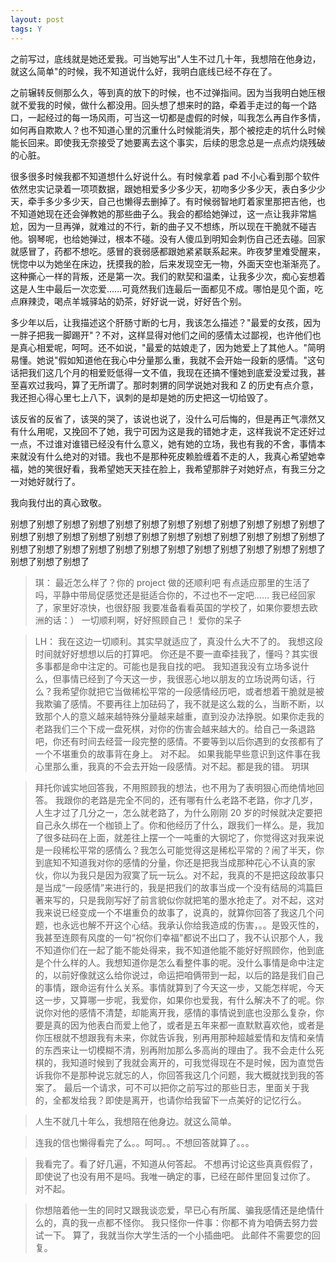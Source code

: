 ```yaml
---
layout: post
tags: Y
---
```


之前写过，底线就是她还爱我。可当她写出"人生不过几十年，我想陪在他身边，就这么简单"的时候，我不知道说什么好，我明白底线已经不存在了。

之前辗转反侧那么久，等到真的放下的时候，也不过弹指间。因为当我明白她压根就不爱我的时候，做什么都没用。回头想了想来时的路，牵着手走过的每一个路口，一起经过的每一场风雨，可当这一切都是虚假的时候，叫我怎么再自作多情，如何再自欺欺人？也不知道心里的沉重什么时候能消失，那个被挖走的坑什么时候能长回来。即使我无奈接受了她要离去这个事实，后续的思念总是一点点灼烧残破的心脏。

很多很多时候我都不知道想什么好说什么。有时候拿着 pad 不小心看到那个软件依然忠实记录着一项项数据，跟她相爱多少多少天，初吻多少多少天，表白多少少天，牵手多少多少天，自己也懒得去删掉了。有时候弱智地盯着家里那把吉他，也不知道她现在还会弹教她的那些曲子么。我会的都给她弹过，这一点让我非常尴尬，因为一旦再弹，就难过的不行，新的曲子又不想练，所以现在干脆就不碰吉他。钢琴呢，也给她弹过，根本不碰。没有人傻瓜到明知会刺伤自己还去碰。回家就感冒了，药都不想吃。感冒的衰弱感都跟她紧紧联系起来。昨夜梦里难受醒来，恍惚中以为她坐在床边，抚摸我的脸，后来发现空无一物，外面天空也渐渐亮了。这种撕心一样的背叛，还是第一次。我们的默契和温柔，让我多少次，痴心妄想着这是人生中最后一次恋爱……可竟然我们连最后一面都见不成。哪怕是见个面，吃点麻辣烫，喝点羊城驿站的奶茶，好好说一说，好好告个别。

多少年以后，让我描述这个肝肠寸断的七月，我该怎么描述？"最爱的女孩，因为一胖子把我一脚踢开"？不对，这样显得对他们之间的感情太过鄙视，也许他们也是真心相爱呢，呵呵。还不如说，"最爱的姑娘走了，因为她爱上了其他人。"简明易懂。她说"假如知道他在我心中分量那么重，我就不会开始一段新的感情。"这句话把我们这几个月的相爱贬低得一文不值，我现在还搞不懂她到底爱没爱过我，甚至喜欢过我吗，算了无所谓了。那时刺猬的同学说她对我和 Z 的历史有点介意，我还担心得心里七上八下，讽刺的是却是她的历史把这一切给毁了。

该反省的反省了，该哭的哭了，该说也说了，没什么可后悔的，但是再正气凛然又有什么用呢，又挽回不了她，我宁可因为这是我的错她才走，这样我说不定还好过一点，不过谁对谁错已经没有什么意义，她有她的立场，我也有我的不舍，事情本来就没有什么绝对的对错。我也不是那种死皮赖脸缠着不走的人，我真心希望她幸福，她的笑很好看，我希望她天天挂在脸上，我希望那胖子对她好点，有我三分之一对她好就行了。

我向我付出的真心致敬。

别想了别想了别想了别想了别想了别想了别想了别想了别想了别想了别想了别想了别想了别想了别想了别想了别想了别想了别想了别想了别想了别想了别想了别想了别想了别想了别想了别想了别想了别想了别想了别想了别想了别想了别想了别想了别想了别想了别想了

> 琪：
> 最近怎么样了？你的 project 做的还顺利吧
> 有点适应那里的生活了吗，平静中带局促感觉还是挺适合你的，不过也不一定吧……
> 我已经回家了，家里好凉快，也很舒服
> 我要准备看看英国的学校了，如果你要想去欧洲的话：）
> 一切顺利啊，好好照顾自己！
> 爱你的呆子

> LH：
> 我在这边一切顺利。其实早就适应了，真没什么大不了的。
> 我想这段时间就好好想想以后的打算吧。
> 你还是不要一直牵挂我了，懂吗？其实很多事都是命中注定的。可能也是我自找的吧。
> 我知道我没有立场多说什么，但事情已经到了今天这一步，我很恶心地以朋友的立场说两句话，行么？我希望你就把它当做稀松平常的一段感情经历吧，或者想着干脆就是被我欺骗了感情。不要再往上加砝码了，我不就是这么栽的么，当断不断，以致那个人的意义越来越特殊分量越来越重，直到没办法挣脱。如果你走我的老路我们三个下成一盘死棋，对你的伤害会越来越大的。给自己一条退路吧，你还有时间去经营一段完整的感情。不要等到以后你遇到的女孩都有了一个不堪重负的故事背在身上。
> 对不起。
> 如果我能早些意识到这件事在我心里那么重，我真的不会去开始一段感情。对不起。都是我的错。
> 玥琪

> 拜托你诚实地回答我，不用照顾我的想法，也不用为了表明狠心而绝情地回答。
> 我跟你的老路是完全不同的，还有哪有什么老路不老路，你才几岁，人生才过了几分之一，怎么就老路了，为什么刚刚 20 岁的时候就决定要把自己永久绑在一个枷锁上了。你和他经历了什么，跟我们一样么。是，我加了很多砝码在上面，就差往上摆一个一吨重的大钢坨了，你觉得这对我来说是一段稀松平常的感情么？我怎么可能觉得这是稀松平常的？闹了半天，你到底知不知道我对你的感情的分量，你还是把我当成那种花心不认真的家伙，你以为我只是因为寂寞了玩一玩么。对不起，我真的不是把这段故事只是当成“一段感情”来进行的，我是把我们的故事当成一个没有结局的鸿篇巨著来写的，只是我刚写好了前言貌似你就把笔的墨水抢走了。对不起，这对我来说已经变成一个不堪重负的故事了，说真的，就算你回答了我这几个问题，也永远也解不开这个心结。我承认你给我造成的伤害，。。是毁灭性的，我甚至连颇有风度的一句“祝你们幸福”都说不出口了，我不认识那个人，我不知道你们在一起了能不能处得来，我不知道他能不能好好照顾你，他到底是个什么样的人。我想知道你是怎么看整件事的呢。没什么事情是命中注定的，以前好像就这么给你说过，命运把咱俩带到一起，以后的路是我们自己的事情，跟命运有什么关系。事情就算到了今天这一步，又能怎样呢，今天这一步，又算哪一步呢，我爱你，如果你也爱我，有什么解决不了的呢。你说你对他的感情不清楚，却能离开我，感情的事情说到底也没那么复杂，你要是真的因为他表白而爱上他了，或者是五年来都一直默默喜欢他，或者是你压根就不想跟我有未来，你就告诉我，别再用那种超越爱情和友情和亲情的东西来让一切模糊不清，别再附加那么多高尚的理由了。我不会走什么死棋的，我知道时候到了我就会离开的，可我觉得现在不是时候，因为直觉告诉我你不是那种说忘就忘的人，你回答我这几个问题，我大概就找到我的答案了。
> 最后一个请求，可不可以把你之前写过的那些日志，里面关于我的，全都发给我？即使是离开，也请你给我留下一点美好的记忆行么。

> 人生不就几十年么，我想陪在他身边。就这么简单。

> 连我的信也懒得看完了么。。呵呵。。不想回答就算了。。。

> 我看完了。看了好几遍，不知道从何答起。
> 不想再讨论这些真真假假了，即使说了也没有用不是吗。我唯一确定的事，已经在邮件里回复过你了。
> 对不起。

> 你想陪着他一生的同时又跟我谈恋爱，早已心有所属、骗我感情还是绝情什么的，真的我一点都不怪你。
> 我只怪你一件事：你都不肯为咱俩去努力尝试一下。
> 算了，我就当你大学生活的一个小插曲吧。
> 此邮件不需要您的回复。
